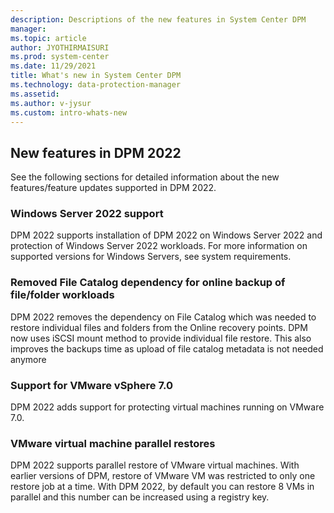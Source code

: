 ```yaml
---
description: Descriptions of the new features in System Center DPM
manager:
ms.topic: article
author: JYOTHIRMAISURI
ms.prod: system-center
ms.date: 11/29/2021
title: What's new in System Center DPM
ms.technology: data-protection-manager
ms.assetid:
ms.author: v-jysur
ms.custom: intro-whats-new
---
```


## New features in DPM 2022

See the following sections for detailed information about the new features/feature updates supported in DPM 2022.

### Windows Server 2022 support

DPM 2022 supports installation of DPM 2022 on Windows Server 2022 and protection of Windows Server 2022 workloads. For more information on supported versions for Windows Servers, see system requirements.

### Removed File Catalog dependency for online backup of file/folder workloads

DPM 2022 removes the dependency on File Catalog which was needed to restore individual files and folders from the Online recovery points. DPM now uses iSCSI mount method to provide individual file restore. This also improves the backups time as upload of file catalog metadata is not needed anymore

### Support for VMware vSphere 7.0

DPM 2022 adds support for protecting virtual machines running on VMware 7.0.

### VMware virtual machine parallel restores

DPM 2022 supports parallel restore of VMware virtual machines. With earlier versions of DPM, restore of VMware VM was restricted to only one restore job at a time. With DPM 2022, by default you can restore 8 VMs in parallel and this number can be increased using a registry key.
